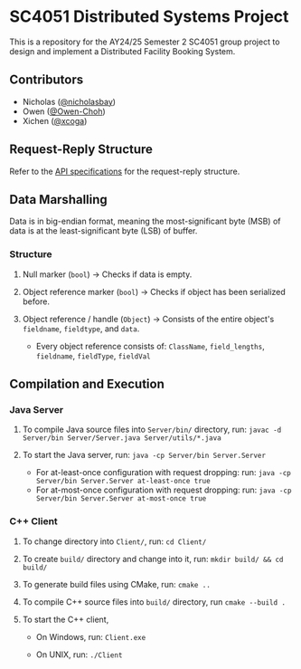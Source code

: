# SC4051 Distributed Systems Project

This is a repository for the AY24/25 Semester 2 SC4051 group project to design and implement a Distributed Facility Booking System.

## Contributors

- Nicholas ([@nicholasbay](https://github.com/nicholasbay))
- Owen ([@Owen-Choh](https://github.com/Owen-Choh))
- Xichen ([@xcoga](https://github.com/xcoga))

## Request-Reply Structure

Refer to the [API specifications](API_Specification.md) for the request-reply structure.

## Data Marshalling

Data is in big-endian format, meaning the most-significant byte (MSB) of data is at the least-significant byte (LSB) of buffer.

### Structure

1. Null marker (`bool`) $\rightarrow$ Checks if data is empty.

2. Object reference marker (`bool`) $\rightarrow$ Checks if object has been serialized before.

3. Object reference / handle (`Object`) $\rightarrow$ Consists of the entire object's `fieldname`, `fieldtype`, and `data`.

   - Every object reference consists of: `ClassName`, `field_lengths`, `fieldname`, `fieldType`, `fieldVal`

## Compilation and Execution

### Java Server

1. To compile Java source files into `Server/bin/` directory, run: `javac -d Server/bin Server/Server.java Server/utils/*.java`

2. To start the Java server, run: `java -cp Server/bin Server.Server`
   - For at-least-once configuration with request dropping: run: `java -cp Server/bin Server.Server at-least-once true`
   - For at-most-once configuration with request dropping: run: `java -cp Server/bin Server.Server at-most-once true`

### C++ Client

1. To change directory into `Client/`, run: `cd Client/`

2. To create `build/` directory and change into it, run: `mkdir build/ && cd build/`

3. To generate build files using CMake, run: `cmake ..`

4. To compile C++ source files into `build/` directory, run `cmake --build .`

5. To start the C++ client,

   - On Windows, run: `Client.exe`

   - On UNIX, run: `./Client`
